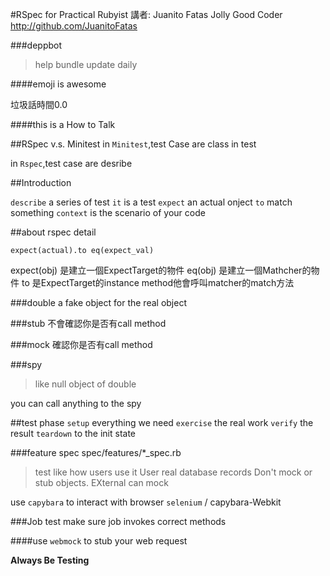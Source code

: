 #RSpec for Practical Rubyist
講者: Juanito Fatas Jolly Good Coder http://github.com/JuanitoFatas

###deppbot
>help bundle update daily

####emoji is awesome

垃圾話時間0.0

####this is a How to Talk

##RSpec v.s. Minitest
in `Minitest`,test Case are class in test

in `Rspec`,test case are desribe

##Introduction

`describe` a series of test
`it` is a test
`expect` an actual onject 
`to` match something
`context` is the scenario of your code


##about rspec detail
```
expect(actual).to eq(expect_val)
```
expect(obj) 是建立一個ExpectTarget的物件
eq(obj) 是建立一個Mathcher的物件
to 是ExpectTarget的instance method他會呼叫matcher的match方法

###double
a fake object for the real object

###stub
不會確認你是否有call method

###mock
確認你是否有call method

###spy
>like null object of double

you can call anything to the spy

##test phase
`setup` everything we need 
`exercise` the real work
`verify` the result
`teardown` to the init state


###feature spec
spec/features/*_spec.rb
>test like how users use it 
User real database records Don't mock or stub objects.
EXternal can mock

use `capybara` to interact with browser
`selenium` / capybara-Webkit

###Job test
make sure job invokes correct methods


####use `webmock` to stub your web request

**Always Be Testing**
